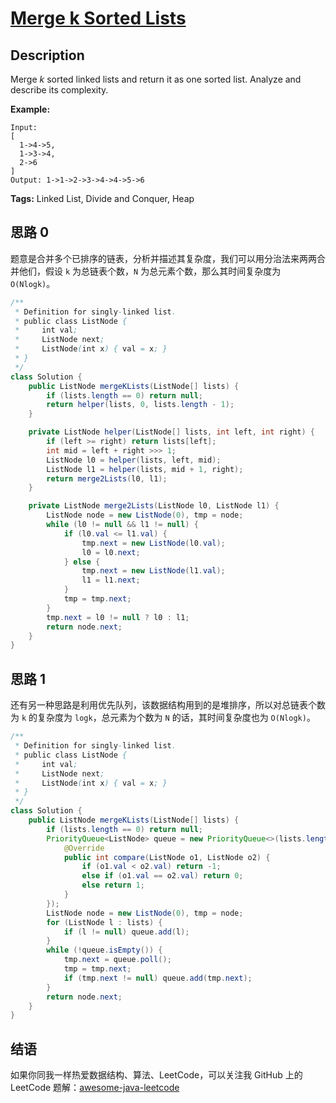 # [Merge k Sorted Lists][title]

## Description

Merge *k* sorted linked lists and return it as one sorted list. Analyze and describe its complexity.

**Example:**

```
Input:
[
  1->4->5,
  1->3->4,
  2->6
]
Output: 1->1->2->3->4->4->5->6
```

**Tags:** Linked List, Divide and Conquer, Heap


## 思路 0

题意是合并多个已排序的链表，分析并描述其复杂度，我们可以用分治法来两两合并他们，假设 `k` 为总链表个数，`N` 为总元素个数，那么其时间复杂度为 `O(Nlogk)`。

```java
/**
 * Definition for singly-linked list.
 * public class ListNode {
 *     int val;
 *     ListNode next;
 *     ListNode(int x) { val = x; }
 * }
 */
class Solution {
    public ListNode mergeKLists(ListNode[] lists) {
        if (lists.length == 0) return null;
        return helper(lists, 0, lists.length - 1);
    }

    private ListNode helper(ListNode[] lists, int left, int right) {
        if (left >= right) return lists[left];
        int mid = left + right >>> 1;
        ListNode l0 = helper(lists, left, mid);
        ListNode l1 = helper(lists, mid + 1, right);
        return merge2Lists(l0, l1);
    }

    private ListNode merge2Lists(ListNode l0, ListNode l1) {
        ListNode node = new ListNode(0), tmp = node;
        while (l0 != null && l1 != null) {
            if (l0.val <= l1.val) {
                tmp.next = new ListNode(l0.val);
                l0 = l0.next;
            } else {
                tmp.next = new ListNode(l1.val);
                l1 = l1.next;
            }
            tmp = tmp.next;
        }
        tmp.next = l0 != null ? l0 : l1;
        return node.next;
    }
}
```

## 思路 1

还有另一种思路是利用优先队列，该数据结构用到的是堆排序，所以对总链表个数为 `k` 的复杂度为 `logk`，总元素为个数为 `N` 的话，其时间复杂度也为 `O(Nlogk)`。

```java
/**
 * Definition for singly-linked list.
 * public class ListNode {
 *     int val;
 *     ListNode next;
 *     ListNode(int x) { val = x; }
 * }
 */
class Solution {
    public ListNode mergeKLists(ListNode[] lists) {
        if (lists.length == 0) return null;
        PriorityQueue<ListNode> queue = new PriorityQueue<>(lists.length, new Comparator<ListNode>() {
            @Override
            public int compare(ListNode o1, ListNode o2) {
                if (o1.val < o2.val) return -1;
                else if (o1.val == o2.val) return 0;
                else return 1;
            }
        });
        ListNode node = new ListNode(0), tmp = node;
        for (ListNode l : lists) {
            if (l != null) queue.add(l);
        }
        while (!queue.isEmpty()) {
            tmp.next = queue.poll();
            tmp = tmp.next;
            if (tmp.next != null) queue.add(tmp.next);
        }
        return node.next;
    }
}
```


## 结语

如果你同我一样热爱数据结构、算法、LeetCode，可以关注我 GitHub 上的 LeetCode 题解：[awesome-java-leetcode][ajl]



[title]: https://leetcode.com/problems/merge-k-sorted-lists
[ajl]: https://github.com/Blankj/awesome-java-leetcode
